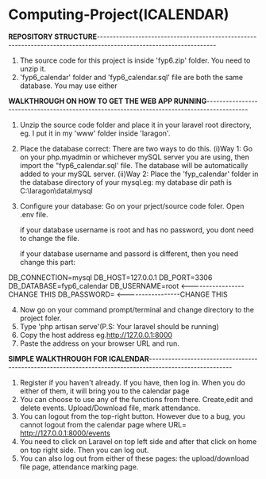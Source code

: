 # Computing-Project(ICALENDAR)

**REPOSITORY STRUCTURE**-------------------------------------------------------------------------------------------------------------------
1. The source code for this project is inside 'fyp6.zip' folder. You need to unzip it.
2. 'fyp6_calendar' folder and 'fyp6_calendar.sql' file are both the same database. You may use either

**WALKTHROUGH ON HOW TO GET THE WEB APP RUNNING**-------------------------------------------------------------------------------------------
1. Unzip the source code folder and place it in your laravel root directory, eg. I put it in my 'www' folder inside 'laragon'.
2. Place the database correct: There are two ways to do this.
   (i)Way 1: Go on your php.myadmin or whichever mySQL server you are using, then import the "fyp6_calendar.sql' file. The database will be 
      automatically added to your mySQL server.
   (ii)Way 2: Place the 'fyp_calendar' folder in the database directory of your mysql.eg: my database dir path is C:\laragon\data\mysql
3. Configure your database: Go on your prject/source code foler. Open .env file. 
    
    if your database username is root and has no password, you dont need to change the file.
    
    if your database username and passord is different, then you need change this part:
    
DB_CONNECTION=mysql
DB_HOST=127.0.0.1
DB_PORT=3306
DB_DATABASE=fyp6_calendar
DB_USERNAME=root                <-----------------CHANGE THIS
DB_PASSWORD=                    <-----------------CHANGE THIS
   
4. Now go on your command prompt/terminal and change directory to the project foler. 
5. Type 'php artisan serve'(P.S: Your laravel should be running)
6. Copy the host address eg.http://127.0.0.1:8000
7. Paste the address on your browser URL and run.

**SIMPLE WALKTHROUGH FOR ICALENDAR**--------------------------------------------------------------------------------------------------------
1. Register if you haven't already. If you have, then log in. When you do either of them, it will bring you to the calendar page
2. You can choose to use any of the functions from there. Create,edit and delete events. Upload/Download file, mark attendance.
3. You can logout from the top-right button. However due to a bug, you cannot logout from the calendar page where URL= http://127.0.0.1:8000/events
4. You need to click on Laravel on top left side and after that click on home on top right side. Then you can log out.
5. You can also log out from either of these pages: the upload/download file page, attendance marking page.
